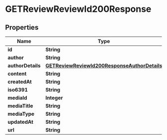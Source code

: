 

# GETReviewReviewId200Response


## Properties

| Name | Type | Description | Notes |
|------------ | ------------- | ------------- | -------------|
|**id** | **String** |  |  [optional] |
|**author** | **String** |  |  [optional] |
|**authorDetails** | [**GETReviewReviewId200ResponseAuthorDetails**](GETReviewReviewId200ResponseAuthorDetails.md) |  |  [optional] |
|**content** | **String** |  |  [optional] |
|**createdAt** | **String** |  |  [optional] |
|**iso6391** | **String** |  |  [optional] |
|**mediaId** | **Integer** |  |  [optional] |
|**mediaTitle** | **String** |  |  [optional] |
|**mediaType** | **String** |  |  [optional] |
|**updatedAt** | **String** |  |  [optional] |
|**url** | **String** |  |  [optional] |



